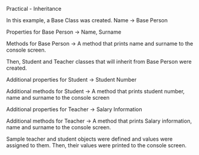 
Practical - Inheritance

In this example, a Base Class was created.
Name -> Base Person

Properties for Base Person -> Name, Surname

Methods for Base Person -> A method that prints name and surname to the console screen.

Then, Student and Teacher classes that will inherit from Base Person were created.

Additional properties for Student -> Student Number

Additional methods for Student -> A method that prints student number, name and surname to the console screen

Additional properties for Teacher -> Salary Information

Additional methods for Teacher -> A method that prints Salary information, name and surname to the console screen.

Sample teacher and student objects were defined and values ​​were assigned to them. Then, their values ​​were printed to the console screen.
